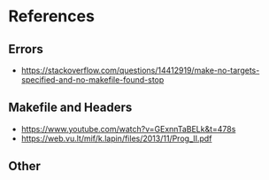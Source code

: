 # References
## Errors
- https://stackoverflow.com/questions/14412919/make-no-targets-specified-and-no-makefile-found-stop
## Makefile and Headers
- https://www.youtube.com/watch?v=GExnnTaBELk&t=478s
- https://web.vu.lt/mif/k.lapin/files/2013/11/Prog_II.pdf

## Other